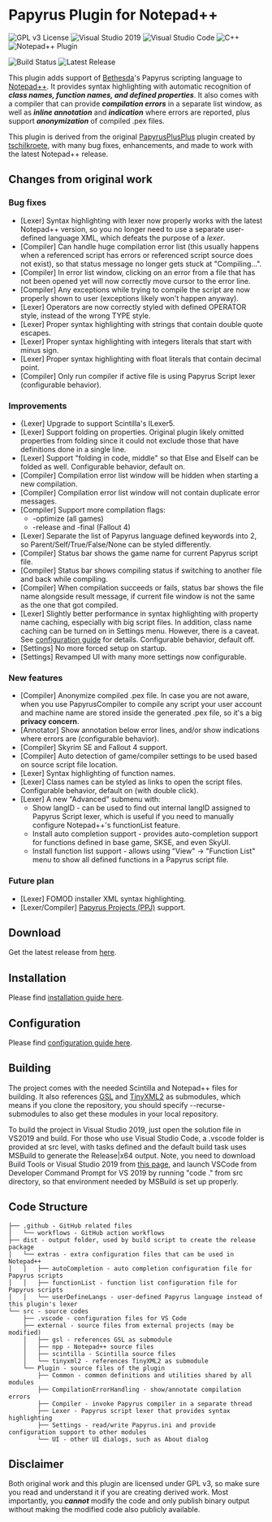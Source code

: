 # Papyrus Plugin for Notepad++
![GPL v3 License](https://img.shields.io/badge/License-GPL%20v3-blue)
![Visual Studio 2019](https://img.shields.io/badge/Visual%20Studio-2019-blue?logo=visual-studio)
![Visual Studio Code](https://img.shields.io/badge/Visual%20Studio%20Code-grey?logo=visual-studio-code)
![C++](https://img.shields.io/badge/c++-blue.svg?&logo=c%2B%2B)
![Notepad++ Plugin](https://img.shields.io/badge/Notepad++-Plugin-blue.svg?&logo=notepad%2B%2B)

![Build Status](https://github.com/blu3mania/PapyrusPlusPlus/workflows/Build/badge.svg?branch=master)
![Latest Release](https://img.shields.io/github/v/release/blu3mania/npp-papyrus)

This plugin adds support of [Bethesda](https://bethesdagamestudios.com/)'s Papyrus scripting language to
[Notepad++](https://notepad-plus-plus.org/).
It provides syntax highlighting with automatic recognition of ***class names, function names, and defined
properties***.
It also comes with a compiler that can provide ***compilation errors*** in a separate list window, as well
as ***inline annotation*** and ***indication*** where errors are reported, plus support ***anonymization***
of compiled .pex files.

This plugin is derived from the original [PapyrusPlusPlus](https://github.com/tschilkroete/PapyrusPlusPlus)
plugin created by [tschilkroete](https://www.nexusmods.com/skyrim/users/20418429), with many bug fixes,
enhancements, and made to work with the latest Notepad++ release.


## Changes from original work
### Bug fixes
- [Lexer] Syntax highlighting with lexer now properly works with the latest Notepad++ version, so you no
  longer need to use a separate user-defined language XML, which defeats the purpose of a *lexer*.
- [Compiler] Can handle huge compilation error list (this usually happens when a referenced script has errors
  or referenced script source does not exist), so that status message no longer gets stuck at "Compiling...".
- [Compiler] In error list window, clicking on an error from a file that has not been opened yet will now
  correctly move cursor to the error line.
- [Compiler] Any exceptions while trying to compile the script are now properly shown to user (exceptions
  likely won't happen anyway).
- [Lexer] Operators are now correctly styled with defined OPERATOR style, instead of the wrong TYPE style.
- [Lexer] Proper syntax highlighting with strings that contain double quote escapes.
- [Lexer] Proper syntax highlighting with integers literals that start with minus sign.
- [Lexer] Proper syntax highlighting with float literals that contain decimal point.
- [Compiler] Only run compiler if active file is using Papyrus Script lexer (configurable behavior).

### Improvements
- {Lexer] Upgrade to support Scintilla's ILexer5.
- [Lexer] Support folding on properties. Original plugin likely omitted properties from folding since it could
  not exclude those that have definitions done in a single line.
- [Lexer] Support "folding in code, middle" so that Else and ElseIf can be folded as well. Configurable
  behavior, default on.
- [Compiler] Compilation error list window will be hidden when starting a new compilation.
- [Compiler] Compilation error list window will not contain duplicate error messages.
- [Compiler] Support more compilation flags:
  - -optimize (all games)
  - -release and -final (Fallout 4)
- [Lexer] Separate the list of Papyrus language defined keywords into 2, so Parent/Self/True/False/None can be
  styled differently.
- [Compiler] Status bar shows the game name for current Papyrus script file.
- [Compiler] Status bar shows compiling status if switching to another file and back while compiling.
- [Compiler] When compilation succeeds or fails, status bar shows the file name alongside result message, if
  current file window is not the same as the one that got compiled.
- [Lexer] Slightly better performance in syntax highlighting with property name caching, especially with big
  script files. In addition, class name caching can be turned on in Settings menu. However, there is a caveat.
  See [configuration guide](Configuration.md#class-names-caching) for details. Configurable behavior, default
  off.
- [Settings] No more forced setup on startup.
- [Settings] Revamped UI with many more settings now configurable.

### New features
- [Compiler] Anonymize compiled .pex file. In case you are not aware, when you use PapyrusCompiler to compile
  any script your user account and machine name are stored inside the generated .pex file, so it's a big
  **privacy concern**.
- [Annotator] Show annotation below error lines, and/or show indications where errors are (configurable
  behavior).
- [Compiler] Skyrim SE and Fallout 4 support.
- [Compiler] Auto detection of game/compiler settings to be used based on source script file location.
- [Lexer] Syntax highlighting of function names.
- [Lexer] Class names can be styled as links to open the script files. Configurable behavior, default on (with
  double click).
- [Lexer] A new "Advanced" submenu with:
  - Show langID - can be used to find out internal langID assigned to Papyrus Script lexer, which is useful if
    you need to manually configure Notepad++'s functionList feature.
  - Install auto completion support - provides auto-completion support for functions defined in base game,
    SKSE, and even SkyUI.
  - Install function list support - allows using "View" -> "Function List" menu to show all defined functions
    in a Papyrus script file.

### Future plan
- [Lexer] FOMOD installer XML syntax highlighting.
- [Lexer/Compiler] [Papyrus Projects (PPJ)](https://www.creationkit.com/fallout4/index.php?title=Papyrus_Projects)
  support.


## Download
Get the latest release from [here](https://github.com/blu3mania/npp-papyrus/releases/latest).


## Installation
Please find [installation guide here](Installation.md).


## Configuration
Please find [configuration guide here](Configuration.md).


## Building
The project comes with the needed Scintilla and Notepad++ files for building. It also references
[GSL](https://github.com/microsoft/GSL) and [TinyXML2](https://github.com/leethomason/tinyxml2) as submodules,
which means if you clone the repository, you should specify --recurse-submodules to also get these modules
in your local repository.

To build the project in Visual Studio 2019, just open the solution file in VS2019 and build. For those who use
Visual Studio Code, a .vscode folder is provided at src level, with tasks defined and the default build task
uses MSBuild to generate the Release|x64 output. Note, you need to download Build Tools or Visual Studio 2019
from [this page](https://visualstudio.microsoft.com/downloads/), and launch VSCode from Developer Command Prompt
for VS 2019 by running "code ." from src directory, so that environment needed by MSBuild is set up properly.


## Code Structure
```
├── .github - GitHub related files
│   └── workflows - GitHub action workflows
├── dist - output folder, used by build script to create the release package
│   └── extras - extra configuration files that can be used in Notepad++
│   │   ├── autoCompletion - auto completion configuration file for Papyrus scripts
│   │   ├── functionList - function list configuration file for Papyrus scripts
│   │   └── userDefineLangs - user-defined Papyrus language instead of this plugin's lexer
└── src - source codes
    ├── .vscode - configuration files for VS Code
    ├── external - source files from external projects (may be modified)
    │   ├── gsl - references GSL as submodule
    │   ├── npp - Notepad++ source files
    │   ├── scintilla - Scintilla source files
    │   └── tinyxml2 - references TinyXML2 as submodule
    └── Plugin - source files of the plugin
        ├── Common - common definitions and utilities shared by all modules
        ├── CompilationErrorHandling - show/annotate compilation errors
        ├── Compiler - invoke Papyrus compiler in a separate thread
        ├── Lexer - Papyrus script lexer that provides syntax highlighting
        ├── Settings - read/write Papyrus.ini and provide configuration support to other modules
        └── UI - other UI dialogs, such as About dialog
```


## Disclaimer
Both original work and this plugin are licensed under GPL v3, so make sure you read and understand it if you
are creating derived work. Most importantly, you ***cannot*** modify the code and only publish binary output
without making the modified code also publicly available.
